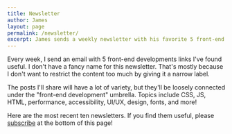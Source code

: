 ```yaml
---
title: Newsletter
author: James
layout: page
permalink: /newsletter/
excerpt: James sends a weekly newsletter with his favorite 5 front-end development links. This is the archive of the last few issues. You should definitely subscribe!
---
```

Every week, I send an email with 5 front-end developments links I've found useful. I don't have a fancy name for this newsletter. That's mostly because I don't want to restrict the content too much by giving it a narrow label.

The posts I'll share will have a lot of variety, but they'll be loosely connected under the "front-end development" umbrella. Topics include CSS, JS, HTML, performance, accessibility, UI/UX, design, fonts, and more!

Here are the most recent ten newsletters. If you find them useful, please [subscribe](#mc_embed_signup) at the bottom of this page!

<div id="newsletter-archive"></div>
